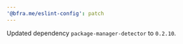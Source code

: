 ```yaml
---
'@bfra.me/eslint-config': patch
---
```


Updated dependency `package-manager-detector` to `0.2.10`.
